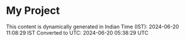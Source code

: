 # My Project

This content is dynamically generated in Indian Time (IST): 2024-06-20 11:08:29 IST
Converted to UTC: 2024-06-20 05:38:29 UTC
